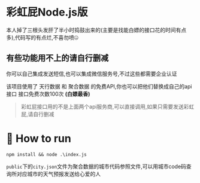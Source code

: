 # 彩虹屁Node.js版  

本人掉了三根头发肝了半小时捣鼓出来的(主要是找能白嫖的接口花的时间有点多),代码写的有点烂,不喜勿喷🤐

## 有些功能用不上的请自行删减  

你可以自己集成发送短信,也可以集成微信服务号,不过这些都需要企业认证  

该项目使用了 天行数据 和 聚合数据 的免费API,你也可以把他们替换成自己的api接口 接口免费次数100次
**(白嫖最香)**

> 彩虹屁接口用的不是上面两个api服务商,可以直接调用,如果只需要发送彩虹屁,请自行删减

# 🚀 How to run

```
npm install && node .\index.js
```

`public`下的`city.json`文件为聚合数据的城市代码参照文件,可以用城市code码查询所对应城市的天气预报发送给心爱的人

